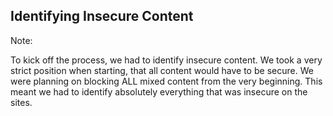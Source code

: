 ## Identifying Insecure Content <!-- .element: class="dark" -->

Note:

To kick off the process, we had to identify insecure content. We took a very strict position when starting, that all content would have to be secure. We were planning on blocking ALL mixed content from the very beginning. This meant we had to identify absolutely everything that was insecure on the sites.
